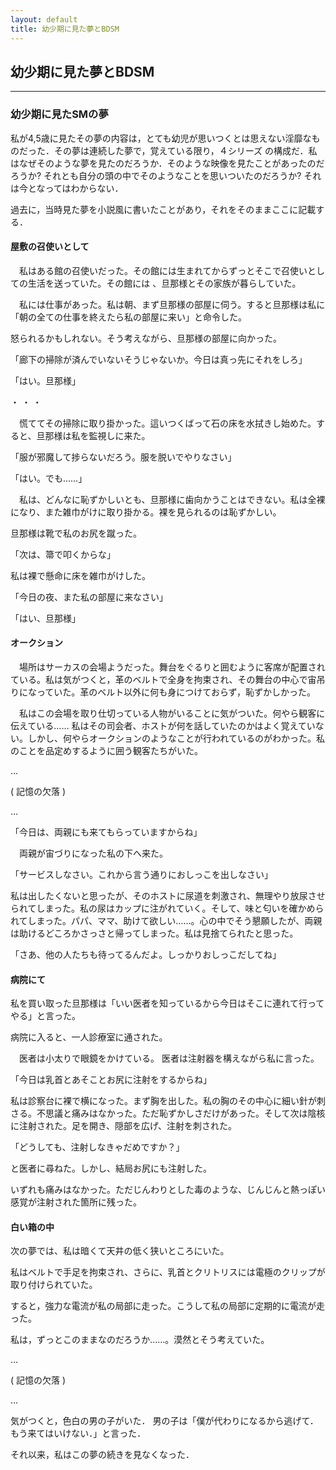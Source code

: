 ```yaml
---
layout: default
title: 幼少期に見た夢とBDSM
---
```


## 幼少期に見た夢とBDSM
---
### 幼少期に見たSMの夢
私が4,5歳に見たその夢の内容は，とても幼児が思いつくとは思えない淫靡なものだった．その夢は連続した夢で，覚えている限り，４シリーズ の構成だ．私はなぜそのような夢を見たのだろうか．そのような映像を見たことがあったのだろうか? それとも自分の頭の中でそのようなことを思いついたのだろうか? それは今となってはわからない．

過去に，当時見た夢を小説風に書いたことがあり，それをそのままここに記載する．


#### 屋敷の召使いとして

　私はある館の召使いだった。その館には生まれてからずっとそこで召使いとしての生活を送っていた。その館には 、旦那様とその家族が暮らしていた。



　私には仕事があった。私は朝、まず旦那様の部屋に伺う。すると旦那様は私に「朝の全ての仕事を終えたら私の部屋に来い」と命令した。



怒られるかもしれない。そう考えながら、旦那様の部屋に向かった。

「廊下の掃除が済んでいないそうじゃないか。今日は真っ先にそれをしろ」

「はい。旦那様」

・
・
・

　慌ててその掃除に取り掛かった。這いつくばって石の床を水拭きし始めた。すると、旦那様は私を監視しに来た。

「服が邪魔して捗らないだろう。服を脱いでやりなさい」

「はい。でも……」

 　私は、どんなに恥ずかしいとも、旦那様に歯向かうことはできない。私は全裸になり、また雑巾がけに取り掛かる。裸を見られるのは恥ずかしい。

旦那様は靴で私のお尻を蹴った。

「次は、箒で叩くからな」

私は裸で懸命に床を雑巾がけした。

「今日の夜、また私の部屋に来なさい」

「はい、旦那様」


#### オークション
　場所はサーカスの会場ようだった。舞台をぐるりと囲むように客席が配置されている。私は気がつくと，革のベルトで全身を拘束され、その舞台の中心で宙吊りになっていた。革のベルト以外に何も身につけておらず，恥ずかしかった。


　私はこの会場を取り仕切っている人物がいることに気がついた。何やら観客に伝えている…… 私はその司会者、ホストが何を話していたのかはよく覚えていない。しかし、何やらオークションのようなことが行われているのがわかった。私のことを品定めするように囲う観客たちがいた。



…

( 記憶の欠落 )

…

 

「今日は、両親にも来てもらっていますからね」

 　両親が宙づりになった私の下へ来た。　

「サービスしなさい。これから言う通りにおしっこを出しなさい」

 私は出したくないと思ったが、そのホストに尿道を刺激され、無理やり放尿させられてしまった。私の尿はカップに注がれていく。そして、味と匂いを確かめられてしまった。パパ、ママ、助けて欲しい……。心の中でそう懇願したが、両親は助けるどころかさっさと帰ってしまった。私は見捨てられたと思った。

「さあ、他の人たちも待ってるんだよ。しっかりおしっこだしてね」


#### 病院にて

私を買い取った旦那様は「いい医者を知っているから今日はそこに連れて行ってやる」と言った。



病院に入ると、一人診療室に通された。




　医者は小太りで眼鏡をかけている。 医者は注射器を構えながら私に言った。

「今日は乳首とあそことお尻に注射をするからね」



私は診察台に裸で横になった。まず胸を出した。私の胸のその中心に細い針が刺さる。不思議と痛みはなかった。ただ恥ずかしさだけがあった。そして次は陰核に注射された。足を開き、隠部を広げ、注射を刺された。

「どうしても、注射しなきゃだめですか？」

と医者に尋ねた。しかし、結局お尻にも注射した。



いずれも痛みはなかった。ただじんわりとした毒のような、じんじんと熱っぽい感覚が注射された箇所に残った。


#### 白い箱の中

次の夢では、私は暗くて天井の低く狭いところにいた。

私はベルトで手足を拘束され、さらに、乳首とクリトリスには電極のクリップが取り付けられていた。

すると，強力な電流が私の局部に走った。こうして私の局部に定期的に電流が走った。

私は，ずっとこのままなのだろうか……。漠然とそう考えていた。


…

( 記憶の欠落 )

…

気がつくと，色白の男の子がいた．
男の子は「僕が代わりになるから逃げて．もう来てはいけない．」と言った．

それ以来，私はこの夢の続きを見なくなった．


